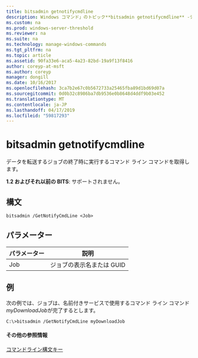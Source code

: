 ```yaml
---
title: bitsadmin getnotifycmdline
description: Windows コマンド」のトピック**bitsadmin getnotifycmdline** -データを転送するジョブの完了時に実行されるコマンド ライン コマンドを取得します。
ms.custom: na
ms.prod: windows-server-threshold
ms.reviewer: na
ms.suite: na
ms.technology: manage-windows-commands
ms.tgt_pltfrm: na
ms.topic: article
ms.assetid: 90fa33e6-aca5-4a23-82bd-19a9f13f8416
author: coreyp-at-msft
ms.author: coreyp
manager: dongill
ms.date: 10/16/2017
ms.openlocfilehash: 3ca7b2e67c0b5672733a25465fba89d1bd69d07a
ms.sourcegitcommit: 0d0b32c8986ba7db9536e0b8648d4ddf9b03e452
ms.translationtype: MT
ms.contentlocale: ja-JP
ms.lasthandoff: 04/17/2019
ms.locfileid: "59817293"
---
```

# <a name="bitsadmin-getnotifycmdline"></a>bitsadmin getnotifycmdline

データを転送するジョブの終了時に実行するコマンド ライン コマンドを取得します。

**1.2 およびそれ以前の BITS**: サポートされません。

## <a name="syntax"></a>構文

```
bitsadmin /GetNotifyCmdLine <Job>
```

## <a name="parameters"></a>パラメーター

|パラメーター|説明|
|---------|-----------|
|Job|ジョブの表示名または GUID|

## <a name="BKMK_examples"></a>例

次の例では、ジョブは、名前付きサービスで使用するコマンド ライン コマンド*myDownloadJob*が完了するとします。
```
C:\>bitsadmin /GetNotifyCmdLine myDownloadJob
```

#### <a name="additional-references"></a>その他の参照情報

[コマンドライン構文キー](command-line-syntax-key.md)